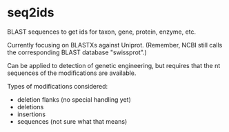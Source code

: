 # seq2ids
BLAST sequences to get ids for taxon, gene, protein, enzyme, etc.

Currently focusing on BLASTXs against Uniprot. (Remember, NCBI still calls the corresponding BLAST database "swissprot".)

Can be applied to detection of genetic engineering, but requires that the nt sequences of the modifications are available.

Types of modifications considered:

- deletion flanks (no special handling yet)
- deletions
- insertions
- sequences (not sure what that means)

